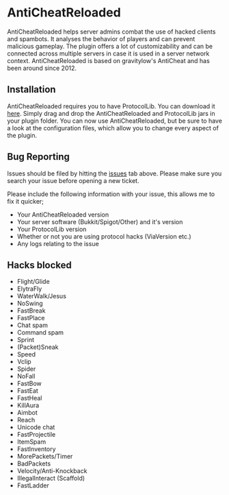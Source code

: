 AntiCheatReloaded
=============
AntiCheatReloaded helps server admins combat the use of hacked clients and spambots. It analyses the behavior of players and can prevent malicious gameplay. The plugin offers a lot of customizability and can be connected across multiple servers in case it is used in a server network context. AntiCheatReloaded is based on gravitylow's AntiCheat and has been around since 2012.

Installation
------------
AntiCheatReloaded requires you to have ProtocolLib. You can download it [here](https://www.spigotmc.org/resources/protocollib.1997/).
Simply drag and drop the AntiCheatReloaded and ProtocolLib jars in your plugin folder. You can now use AntiCheatReloaded, but be sure to have a look at the configuration files, which allow you to change every aspect of the plugin.

Bug Reporting
------------

Issues should be filed by hitting the [issues](https://github.com/Rammelkast/AntiCheatReloaded/issues?state=open) tab above. Please make sure you search your issue before opening a new ticket.

Please include the following information with your issue, this allows me to fix it quicker;
* Your AntiCheatReloaded version
* Your server software (Bukkit/Spigot/Other) and it's version
* Your ProtocolLib version
* Whether or not you are using protocol hacks (ViaVersion etc.)
* Any logs relating to the issue

Hacks blocked
-------
* Flight/Glide
* ElytraFly
* WaterWalk/Jesus
* NoSwing
* FastBreak
* FastPlace
* Chat spam
* Command spam
* Sprint
* (Packet)Sneak
* Speed
* Vclip
* Spider
* NoFall
* FastBow
* FastEat
* FastHeal
* KillAura
* Aimbot
* Reach
* Unicode chat
* FastProjectile
* ItemSpam
* FastInventory
* MorePackets/Timer
* BadPackets
* Velocity/Anti-Knockback
* IllegalInteract (Scaffold)
* FastLadder